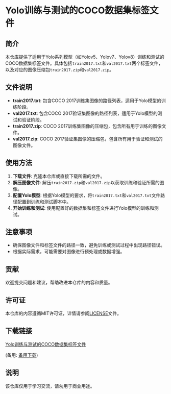 # Yolo训练与测试的COCO数据集标签文件

## 简介

本仓库提供了适用于Yolo系列模型（如Yolov5、Yolov7、Yolov8）训练和测试的COCO数据集标签文件。具体包括`train2017.txt`和`val2017.txt`两个标签文件，以及对应的图像压缩包`train2017.zip`和`val2017.zip`。

## 文件说明

- **train2017.txt**: 包含COCO 2017训练集图像的路径列表，适用于Yolo模型的训练阶段。
- **val2017.txt**: 包含COCO 2017验证集图像的路径列表，适用于Yolo模型的测试和验证阶段。
- **train2017.zip**: COCO 2017训练集图像的压缩包，包含所有用于训练的图像文件。
- **val2017.zip**: COCO 2017验证集图像的压缩包，包含所有用于验证和测试的图像文件。

## 使用方法

1. **下载文件**: 克隆本仓库或直接下载所需的文件。
2. **解压图像文件**: 解压`train2017.zip`和`val2017.zip`以获取训练和验证所需的图像。
3. **配置Yolo模型**: 根据Yolo模型的要求，将`train2017.txt`和`val2017.txt`文件路径配置到训练和测试脚本中。
4. **开始训练和测试**: 使用配置好的数据集和标签文件进行Yolo模型的训练和测试。

## 注意事项

- 确保图像文件和标签文件的路径一致，避免训练或测试过程中出现路径错误。
- 根据实际需求，可能需要对图像进行预处理或数据增强。

## 贡献

欢迎提交问题和建议，帮助改进本仓库的内容和质量。

## 许可证

本仓库的内容遵循MIT许可证，详情请参阅[LICENSE](LICENSE)文件。

## 下载链接
[Yolo训练与测试的COCO数据集标签文件](https://pan.quark.cn/s/5fbdecdd0393) 

(备用: [备用下载](https://pan.baidu.com/s/1o-aq9JB1GhJrdAe85TDscg?pwd=1234))

## 说明

该仓库仅用于学习交流，请勿用于商业用途。
